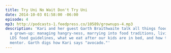 ```yaml
---
title: Try Uni No Wait Don't Try Uni
date: 2014-10-03 01:58:00 -06:00
episode: 4
mp3: http://podcasts-1.feedpress.co/10589/grownups-4.mp3
description: 'Kari and her guest Garth Braithwaite talk all things food and being
  a grown-up: managing hangry-ness, marrying into food traditions, living with diabetes,
  LDS food guidelines, what we eat after our kids are in bed, and how to find a sushi
  mentor. Garth digs how Kari says "avocado."'
---
```


